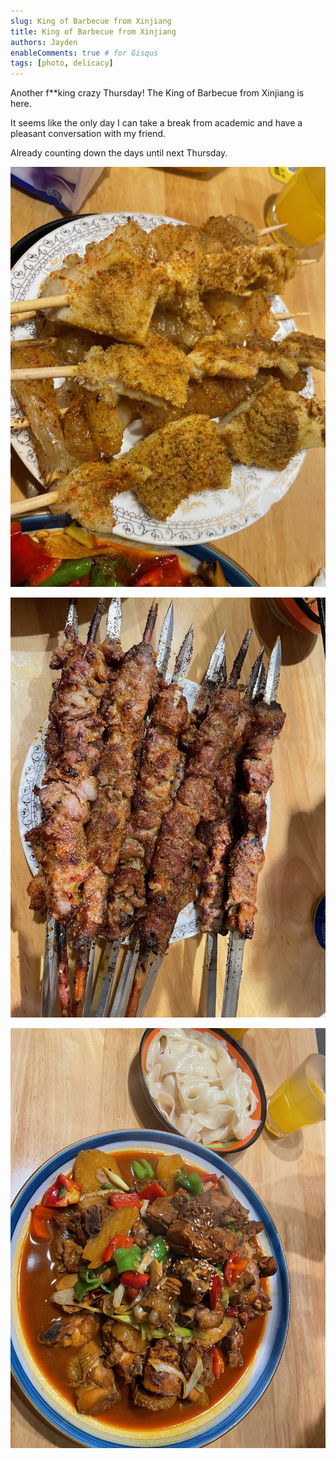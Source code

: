 ```yaml
---
slug: King of Barbecue from Xinjiang
title: King of Barbecue from Xinjiang
authors: Jayden
enableComments: true # for Gisqus
tags: [photo, delicacy]
---
```


Another f\**king crazy Thursday! The King of Barbecue from Xinjiang is here.

It seems like the only day I can take a break from academic and have a pleasant conversation with my friend.

Already counting down the days until next Thursday.

![](assets/IMG_1969.jpeg)

<!--truncate-->

![](assets/IMG_1966.jpeg)

![](assets/IMG_1965.jpeg)